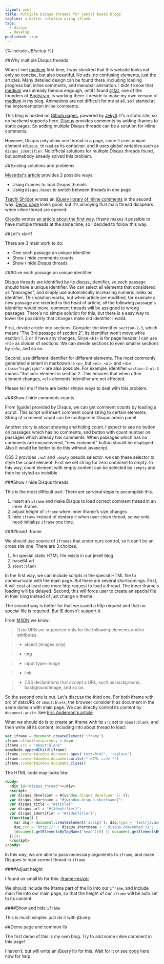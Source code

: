 ```yaml
---
layout: post
title: Multiple Disqus threads for jekyll based blogs
tagline: a better solution using iframe
tags:
  - disqus
  - develop
published: true
---
```

{% include JB/setup %}

##Why multiple Disqus threads

When I met [medium](//medium.com) first time, I was shocked that this website looks not only so concise, but also beautiful. No ads, no confusing elements, just the articles. Many detailed design can be found there, including loading progress bar, inline comments, and menubar animation. I didn't know that [medium](//medium.com) was already famous engough, until I found [@fat](https://github.com/fat), one of the founders of [Bootstrap](https://github.com/twbs/bootstrap), is working there. I deside to make my own version of [medium](//medium.com) in my blog. Animations are not difficult for me at all, so I started at the implementation inline comments.

This blog is hosted on [Github pages](http://pages.github.com/), powered by [Jekyll](http://jekyllrb.com/). It's a static site, so no backend supports here. [Disqus](http://disqus.com) provides comments by adding iframes to static pages. So adding multiple Disqus threads can be a solution for inline comments.

However, Disqus only allow one thread in a page, since it uses unique element `#disqus_thread` as its container, and it uses global variables such as `disqus_identifier`. No official solutions for multiple Disqus threads found, but somebody already solved this problem.

##Existing solutions and problems

[Mystrdat's article][1] provides 2 possible ways:

* Using iframes to load Disqus threads
* Using `Disqus.Reset` to switch between threads in one page

[Tsachi Shlidor](https://github.com/tsi) wrotes an [jQuery library of inline comments](https://github.com/tsi/inlineDisqussions) in the second way. [Demo page](http://tsi.github.io/inlineDisqussions/) looks good, but it's annoying that main thread disapears when inline thread are opened.

[Claudio](http://www.devinterface.com/blog/author/claudio/) wrotes [an article about the first way](http://www.devinterface.com/blog/2012/01/how-to-insert-more-disqus-box-in-single-page/). Iframe makes it possible to have multiple threads at the same time, so I decided to follow this way.

##Let's start!

There are 3 main work to do:

* Give each passage an unique identifier
* Show / hide comments counts
* Show / hide Disqus threads

###Give each passage an unique identifier

Disqus threads are identified by its disqus_identifier, so each passage should have a unique identifier. We can select all elements that considered as "passages", and simply use automatically increasing numeric index as identifier. This solution works, but when article are modified, for example a new passage are inserted to the head of article, all the following passage's identifier would move, comment threads will be assigned to wrong passages. There's no simple solution for this, but there is a easy way to lower the possibility that changes make old identifier invalid.

First, devide article into sections. Consider the identifier `section-2-3`, which means "The 3rd passage of section 2", its identifier won't move while section 1, 2 or 4 have any changes. Since `<h1>` is for page header, I can use `<h2>` as divider of sections. We can devide sections to even smaller sections by `<h3>`, and so on.

Second, use different identifier for different elements. The most commonly generated element in markdown is `<p>`, but `<ol>`, `<ul>` and `<div class="highlight">` are also possible. For example, identifier `section-2-ol-3` means "3rd `<ol>` element in section 2. This ensures that when other element changes, `<ol>` elements' identifier are not effected.

Please tell me if there are better *simple* ways to deal with this problem.

###Show / hide comments counts

From [guide] provided by Disqus, we can get comment counts by loading a script. This script will insert comment count string to certain elements. String of comment count can be configure in Disqus admin panel.

Another story is about showing and hiding count. I expect to see no button on passages which has no comments, and button with count number on passages which already has comments. When passages which has no comments are mouseovered, "new comment" button should be displayed. Also it would be better to do this without javascript.

CSS 3 provides `:not` and `:empty` pseudo selector. we can these selector to style the count element. First we set string for zero comment to *empty*. In this way, count element with empty content can be selected by `:empty` and then be styled as invisible.

###Show / hide Disqus threads

This is the most difficult part. There are serveral steps to accomplish this.

1. insert an `iframe` and make Disqus to load correct comment thread in an inner iframe.
2. adjust height of `iframe` when inner iframe's size changes
3. hide `iframe` instead of destory it when user close thread, so we only need initialize `iframe` one time.

####Insert iframe

We should use source of `iframes` that under ours control, so it can't be an cross site one. There are 3 choices.

1. An special static HTML file exists in our jekell blog.
2. base64 url
3. `about:blank`

In the first way, we can include scripts in the special HTML file to communicate with the main page. But there are several shortcomings. First, it will cost at least one more http request to load a thread. The inner iframe's loading will be delayed. Second, this will force user to create an special file in thier blog instead of just change a theme.

The second way is better for that we saved a http request and that no special file is required. But IE doesn't support it.

From [MSDN](http://msdn.microsoft.com/en-us/library/cc848897) we know:

> Data URIs are supported only for the following elements and/or attributes.

> - object (images only)

> - img

> - input type=image

> - link

> - CSS declarations that accept a URL, such as background, backgroundImage, and so on.

So the second one is out. Let's discuss the third one. For both iframe with src of dataURL or `about:blank`, the browser consider it as document in the same domain with main page. We can directly control its content by `document.write`. See [Eric Anderson's article](http://sparecycles.wordpress.com/2012/03/08/inject-content-into-a-new-iframe/)

What we should do is to create an iframe with its `src` set to `about:blank`, and then write all its content, including info about thread to load:

```js
var iframe = document.createElement('iframe')
iframe.allowtransparency = true
iframe.src = "about:blank"
someNode.appendChild(iframe)
iframe.contentWindow.document.open('text/html', 'replace')
iframe.contentWindow.document.write(/* HTML code */)
iframe.contentWindow.document.close()
```

The HTML code may looks like:

```html
<body>
  <div id="disqus_thread"></div>
  <script>
  var disqus_developer = #{window.disqus_developer || 0};
  var disqus_shortname = "#{window.disqus_shortname}";
  var disqus_title = "#{title}";
  var disqus_url = "#{identifier}";
  var disqus_identifier = "#{identifier}";
  (function() {
    var dsq = document.createElement('script'); dsq.type = 'text/javascript'; dsq.async = true;
    dsq.src = 'http://' + disqus_shortname + '.disqus.com/embed.js';
    (document.getElementsByTagName('head')[0] || document.getElementsByTagName('body')[0]).appendChild(dsq);
  })();
  </script>
</body>

```

In this way, we are able to pass necessary arguments to `iframe`, and make Disques to load correct thread in `iframe`

####Adjust height

I found an small lib for this: [iframe-resizer](https://github.com/davidjbradshaw/iframe-resizer)

We should include the iframe part of the lib into our `iframe`, and include main file into our main page, so that the height of our `iframe` will be auto set to its content.

####Show and hide `iframe`

This is much simpler. just do it with jQuery.


##Demo page and common lib

The first demo of this is my own blog. Try to add some inline comment in this page!

I haven't, but will write an jQuery lib for this. Wait for it or see [code](https://github.com/hyspace/hyspace.github.io/blob/master/assets/themes/pure/coffee/disqus-inline.coffee) here now for help.


[1]: http://mystrd.at/articles/multiple-disqus-threads-on-one-page/